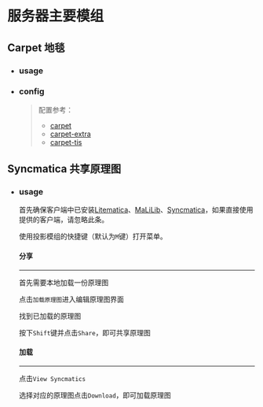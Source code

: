 # 服务器主要模组  

## Carpet 地毯  
- ### usage  
- ### config  
  > 配置参考： 
  > - [carpet](https://github.com/gnembon/fabric-carpet/wiki/Current-Available-Settings)  
  > - [carpet-extra](https://github.com/gnembon/carpet-extra)   
  > - [carpet-tis](https://carpet.tis.world/zh-Hans/docs)  

## Syncmatica 共享原理图  
- ### usage  
    首先确保客户端中已安装[Litematica](https://www.mcmod.cn/class/2261.html)、[MaLiLib](https://www.mcmod.cn/class/2298.html)、[Syncmatica](https://www.mcmod.cn/class/6842.html)，如果直接使用提供的客户端，请忽略此条。  

    使用投影模组的快捷键（默认为`M`键）打开菜单。

    #### 分享
    --- 

    首先需要本地加载一份原理图  

    点击`加载原理图`进入编辑原理图界面  

    找到已加载的原理图  

    按下`Shift`键并点击`Share`，即可共享原理图
    
    #### 加载
    ---
    
    点击`View Syncmatics`

    选择对应的原理图点击`Download`，即可加载原理图
    
 
  


